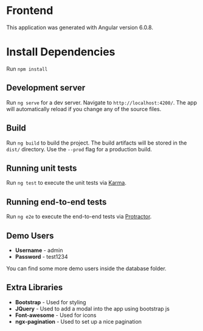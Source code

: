 # Frontend

This application was generated with Angular version 6.0.8.

# Install Dependencies

Run `npm install`

## Development server

Run `ng serve` for a dev server. Navigate to `http://localhost:4200/`. The app will automatically reload if you change any of the source files.

## Build

Run `ng build` to build the project. The build artifacts will be stored in the `dist/` directory. Use the `--prod` flag for a production build.

## Running unit tests

Run `ng test` to execute the unit tests via [Karma](https://karma-runner.github.io).

## Running end-to-end tests

Run `ng e2e` to execute the end-to-end tests via [Protractor](http://www.protractortest.org/).

## Demo Users

* **Username** - admin
* **Password** - test1234

You can find some more demo users inside the database folder.

## Extra Libraries

* **Bootstrap** - Used for styling
* **JQuery** - Used to add a modal into the app using bootstrap js
* **Font-awesome** - Used for icons
* **ngx-pagination** - Used to set up a nice pagination
